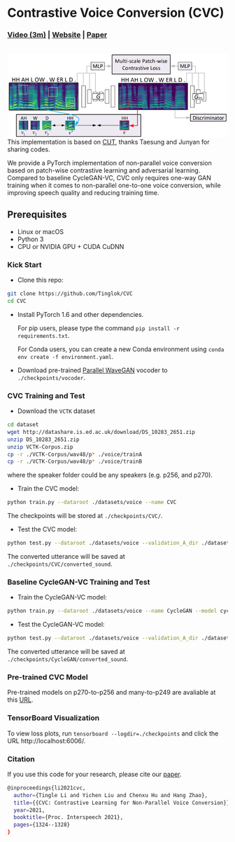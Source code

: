 

# Contrastive Voice Conversion (CVC)

###  [Video (3m)](https://youtu.be/bIxrmISaqbQ) |   [Website](https://tinglok.netlify.app/files/cvc) |   [Paper](https://arxiv.org/abs/2011.00782)
<br>

<img src='figs/CVC.jpg' align="right" width=960>

<br><br><br><br>

This implementation is based on [CUT](https://github.com/taesungp/contrastive-unpaired-translation), thanks Taesung and Junyan for sharing codes.

We provide a PyTorch implementation of non-parallel voice conversion based on patch-wise contrastive learning and adversarial learning. Compared to baseline CycleGAN-VC, CVC only requires one-way GAN training when it comes to non-parallel one-to-one voice conversion, while improving speech quality and reducing training time. 

## Prerequisites
- Linux or macOS
- Python 3
- CPU or NVIDIA GPU + CUDA CuDNN

### Kick Start

- Clone this repo:
```bash
git clone https://github.com/Tinglok/CVC
cd CVC
```

- Install PyTorch 1.6 and other dependencies.

  For pip users, please type the command `pip install -r requirements.txt`.

  For Conda users,  you can create a new Conda environment using `conda env create -f environment.yaml`.
  
- Download pre-trained [Parallel WaveGAN](https://drive.google.com/drive/folders/1qoocM-VQZpjbv5B-zVJpdraazGcPL0So?usp=drive_open) vocoder to `./checkpoints/vocoder`.


### CVC Training and Test

- Download the `VCTK` dataset
```bash
cd dataset
wget http://datashare.is.ed.ac.uk/download/DS_10283_2651.zip
unzip DS_10283_2651.zip
unzip VCTK-Corpus.zip
cp -r ./VCTK-Corpus/wav48/p* ./voice/trainA
cp -r ./VCTK-Corpus/wav48/p* ./voice/trainB
```
where the speaker folder could be any speakers (e.g. p256, and p270).

- Train the CVC model:
```bash
python train.py --dataroot ./datasets/voice --name CVC
```
The checkpoints will be stored at `./checkpoints/CVC/`.

- Test the CVC model:
```bash
python test.py --dataroot ./datasets/voice --validation_A_dir ./datasets/voice/trainA --output_A_dir ./checkpoints/CVC/converted_sound
```

The converted utterance will be saved at `./checkpoints/CVC/converted_sound`.

### Baseline CycleGAN-VC Training and Test

- Train the CycleGAN-VC model:
```bash
python train.py --dataroot ./datasets/voice --name CycleGAN --model cycle_gan
```
- Test the CycleGAN-VC model:
```bash
python test.py --dataroot ./datasets/voice --validation_A_dir ./datasets/voice/trainA --output_A_dir ./checkpoints/CycleGAN/converted_sound --model cycle_gan
```

The converted utterance will be saved at `./checkpoints/CycleGAN/converted_sound`.

### Pre-trained CVC  Model 

Pre-trained models on p270-to-p256 and many-to-p249 are avaliable at this [URL](https://drive.google.com/drive/folders/1B21i1FoHQaK3KZ9CDjyUK4qDZdj4VfiR?usp=sharing).

### TensorBoard Visualization

To view loss plots, run `tensorboard --logdir=./checkpoints` and click the URL http://localhost:6006/.

### Citation

If you use this code for your research, please cite our [paper](https://arxiv.org/abs/2011.00782).

```bash
@inproceedings{li2021cvc,
  author={Tingle Li and Yichen Liu and Chenxu Hu and Hang Zhao},
  title={{CVC: Contrastive Learning for Non-Parallel Voice Conversion}},
  year=2021,
  booktitle={Proc. Interspeech 2021},
  pages={1324--1328}
}
```
